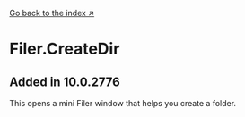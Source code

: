 [Go back to the index &nearr;](README.md)
# Filer.CreateDir
## Added in 10.0.2776
This opens a mini Filer window that helps you create a folder.